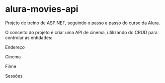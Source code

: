 # alura-movies-api
Projeto de treino de ASP.NET, seguindo o passo a passo do curso da Alura.

O conceito do projeto é criar uma API de cinema, utilizando do CRUD para controlar as entidades:

Endereço
<p>
Cinema
<p>
Filme
<p>
Sessões
